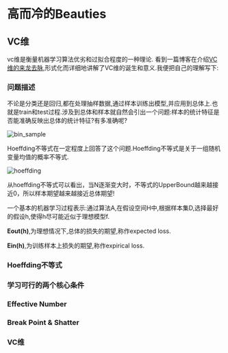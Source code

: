 # 高而冷的Beauties

## VC维
vc维是衡量机器学习算法优劣和过拟合程度的一种理论.
看到一篇博客在介绍[VC维的来龙去脉](http://www.flickering.cn/machine_learning/2015/04/vc%E7%BB%B4%E7%9A%84%E6%9D%A5%E9%BE%99%E5%8E%BB%E8%84%89/),形式化而详细地讲解了VC维的诞生和意义.我便把自己的理解写下:
### 问题描述
不论是分类还是回归,都在处理抽样数据,通过样本训练出模型,并应用到总体上.也就是train和test过程.涉及到总体和样本就自然会引出一个问题:样本的统计特征是否能准确反映出总体的统计特征?有多准确呢?

![bin_sample](https://github.com/StriderStranger/GeistDenkmal/blob/master/%E6%9C%BA%E5%99%A8%E5%AD%A6%E4%B9%A0/res/bin_sample.png)

Hoeffding不等式在一定程度上回答了这个问题.Hoeffding不等式是关于一组随机变量均值的概率不等式.

![hoeffding](https://github.com/StriderStranger/GeistDenkmal/blob/master/%E6%9C%BA%E5%99%A8%E5%AD%A6%E4%B9%A0/res/hoeffding.png)

从hoeffding不等式可以看出，当N逐渐变大时，不等式的UpperBound越来越接近0，所以样本期望越来越接近总体期望!

一个基本的机器学习过程表示:通过算法A,在假设空间H中,根据样本集D,选择最好的假设h,使得h尽可能近似于理想模型f.

**Eout(h)**,为理想情况下,总体的损失的期望,称作expected loss.

**Ein(h)**,为训练样本上损失的期望,称作expirical loss.
### Hoeffding不等式
### 学习可行的两个核心条件
### Effective Number
### Break Point & Shatter
### VC维
